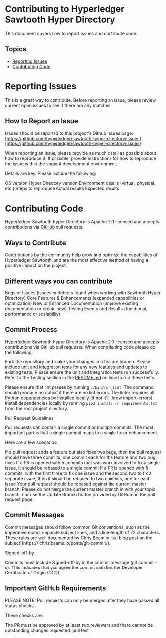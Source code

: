 # Contributing to Hyperledger Sawtooth Hyper Directory

This document covers how to report issues and contribute code.

## Topics

* [Reporting Issues](#reporting-issues)
* [Contributing Code](#contributing-code)

# Reporting Issues

This is a great way to contribute. Before reporting an issue, please review
current open issues to see if there are any matches.

## How to Report an Issue

Issues should be reported to this project's Github Issues page: [https://github.com/hyperledger/sawtooth-hyper-directory/issues](https://github.com/hyperledger/sawtooth-hyper-directory/issues)

When reporting an issue, please provide as much detail as possible about how
to reproduce it. If possible, provide instructions for how to reproduce the
issue within the vagrant development environment.

Details are key. Please include the following:

OS version
Hyper Directory version
Environment details (virtual, physical, etc.)
Steps to reproduce
Actual results
Expected results


# Contributing Code

Hyperledger Sawtooth Hyper Directory is Apache 2.0 licensed and accepts
contributions via [GitHub](https://github.com/hyperledger/) pull requests.

## Ways to Contribute

Contributions by the community help grow and optimize the capabilities of
Hyperledger Sawtooth, and are the most effective method of having a positive
impact on the project.

## Different ways you can contribute

Bugs or Issues (issues or defects found when working with
    Sawtooth Hyper Directory)
Core Features & Enhancements (expanded capabilities or optimization)
New or Enhanced Documentation (improve existing documentation or create new)
Testing Events and Results (functional, performance or scalability)

## Commit Process

Hyperledger Sawtooth Hyper Directory is Apache 2.0 licensed and accepts
contributions via GitHub pull requests. When contributing code please do the
following:


Fork the repository and make your changes in a feature branch.
Please include unit and integration tests for any new features and updates to
existing tests.
Please ensure the unit and integration tests run successfully. Refer to the
Testing section in the [README.md](README.md) on how to run these
tests.

Please ensure that lint passes by running `./bin/run_lint`. The command should
produce no output if there are no lint errors. The linter requires all Python 
dependencies be installed locally (if not it'll throw import-errors). Install
dependencies locally by running `pip3 install -r requirements.txt` from the 
root project directory.

Pull Request Guidelines

Pull requests can contain a single commit or multiple commits. The most
important part is that a single commit maps to a single fix or enhancement.

Here are a few scenarios:

If a pull request adds a feature but also fixes two bugs, then the pull
request should have three commits, one commit each for the feature and two bug
fixes
If a PR is opened with 5 commits that was work involved to fix a single issue,
it should be rebased to a single commit
If a PR is opened with 5 commits, with the first three to fix one issue and
the second two to fix a separate issue, then it should be rebased to two
commits, one for each issue
Your pull request should be rebased against the current master branch. Please
do not merge the current master branch in with your topic branch, nor use the
Update Branch button provided by GitHub on the pull request page.

## Commit Messages

Commit messages should follow common Git conventions, such as the imperative
mood, separate subject lines, and a line-length of 72 characters. These rules
are well documented by Chris Beam in his [blog post on the subject](https://
chris.beams.io/posts/git-commit/).

Signed-off-by

Commits must include Signed-off-by in the commit message (git commit -s). This
indicates that you agree the commit satisfies the Developer Certificate of
Origin (DCO).

## Important GitHub Requirements

PLEASE NOTE: Pull requests can only be merged after they have passed all
status checks.

These checks are:

The PR must be approved by at least two reviewers and there cannot be
outstanding changes requested.
pull test
